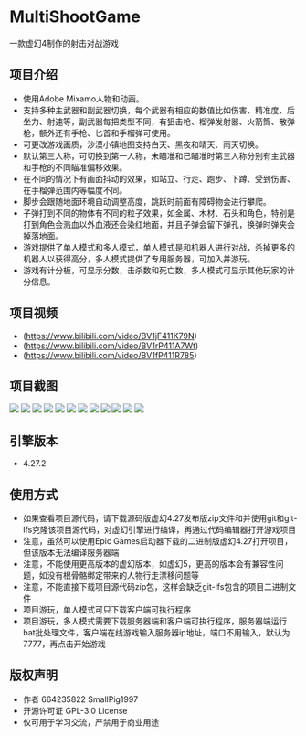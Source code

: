 # MultiShootGame
一款虚幻4制作的射击对战游戏

## 项目介绍
* 使用Adobe Mixamo人物和动画。
* 支持多种主武器和副武器切换，每个武器有相应的数值比如伤害、精准度、后坐力、射速等，副武器每把类型不同，有狙击枪、榴弹发射器、火箭筒、散弹枪，额外还有手枪、匕首和手榴弹可使用。
* 可更改游戏画质，沙漠小镇地图支持白天、黑夜和晴天、雨天切换。
* 默认第三人称，可切换到第一人称，未瞄准和已瞄准时第三人称分别有主武器和手枪的不同瞄准偏移效果。
* 在不同的情况下有画面抖动的效果，如站立、行走、跑步、下蹲、受到伤害、在手榴弹范围内等幅度不同。
* 脚步会跟随地面环境自动调整高度，跳跃时前面有障碍物会进行攀爬。
* 子弹打到不同的物体有不同的粒子效果，如金属、木材、石头和角色，特别是打到角色会溅血以外血液还会染红地面，并且子弹会留下弹孔，换弹时弹夹会掉落地面。
* 游戏提供了单人模式和多人模式，单人模式是和机器人进行对战，杀掉更多的机器人以获得高分，多人模式提供了专用服务器，可加入并游玩。
* 游戏有计分板，可显示分数，击杀数和死亡数，多人模式可显示其他玩家的计分信息。

## 项目视频
* (https://www.bilibili.com/video/BV1jF411K79N)
* (https://www.bilibili.com/video/BV1rP411A7Wt)
* (https://www.bilibili.com/video/BV1fP411R785)

## 项目截图
<img src="https://github.com/664235822/MultiShootGame/blob/main/img/1.png">
<img src="https://github.com/664235822/MultiShootGame/blob/main/img/2.png">
<img src="https://github.com/664235822/MultiShootGame/blob/main/img/3.png">
<img src="https://github.com/664235822/MultiShootGame/blob/main/img/4.png">
<img src="https://github.com/664235822/MultiShootGame/blob/main/img/5.png">
<img src="https://github.com/664235822/MultiShootGame/blob/main/img/6.png">
<img src="https://github.com/664235822/MultiShootGame/blob/main/img/7.png">
<img src="https://github.com/664235822/MultiShootGame/blob/main/img/8.png">
<img src="https://github.com/664235822/MultiShootGame/blob/main/img/9.png">
<img src="https://github.com/664235822/MultiShootGame/blob/main/img/10.png">
<img src="https://github.com/664235822/MultiShootGame/blob/main/img/11.png">
<img src="https://github.com/664235822/MultiShootGame/blob/main/img/12.png">

## 引擎版本 
* 4.27.2

## 使用方式
* 如果查看项目源代码，请下载源码版虚幻4.27发布版zip文件和并使用git和git-lfs克隆该项目源代码，对虚幻引擎进行编译，再通过代码编辑器打开游戏项目
* 注意，虽然可以使用Epic Games启动器下载的二进制版虚幻4.27打开项目，但该版本无法编译服务器端
* 注意，不能使用更高版本的虚幻版本，如虚幻5，更高的版本会有兼容性问题，如没有根骨骼绑定带来的人物行走漂移问题等
* 注意，不能直接下载项目源代码zip包，这样会缺乏git-lfs包含的项目二进制文件
* 项目游玩，单人模式可只下载客户端可执行程序
* 项目游玩，多人模式需要下载服务器端和客户端可执行程序，服务器端运行bat批处理文件，客户端在线游戏输入服务器ip地址，端口不用输入，默认为7777，再点击开始游戏

## 版权声明
* 作者 664235822 SmallPig1997
* 开源许可证 GPL-3.0 License
* 仅可用于学习交流，严禁用于商业用途
